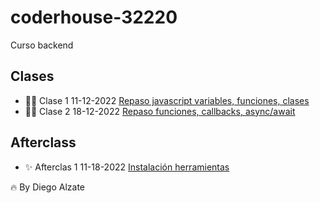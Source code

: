 # coderhouse-32220
Curso backend

## Clases

- 💪🏻 Clase 1 11-12-2022 [Repaso javascript variables, funciones, clases](https://coderhouse.zoom.us/rec/share/nsc5k4klm5bs8pPNRRFOIp7ANgZ72WczCV1P4boEcvdg5DcOyitlsoZrOS212J3k.yFBNnQhhXvEjinhV)
- 💪🏻 Clase 2 18-12-2022 [Repaso funciones, callbacks, async/await]()

## Afterclass

- ✨ Afterclas 1 11-18-2022 [Instalación herramientas](https://drive.google.com/file/d/1TDUEO6etHvpTS19R47zj2_pqorFv7yOc/view?usp=sharing)


🔥 By Diego Alzate